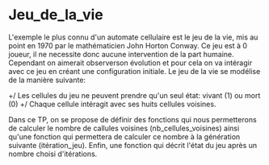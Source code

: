 # Jeu_de_la_vie

L'exemple le plus connu d'un automate cellulaire est le jeu de la vie, mis au point en 1970 par le mathématicien John Horton Conway. Ce jeu est à 0 joueur, il ne necessite donc aucune intervention de la part humaine. Cependant on aimerait observerson évolution et pour cela on va intéragir avec ce jeu en créant une configuration initiale. Le jeu de la vie se modélise de la manière suivante:
        
   +/ Les cellules du jeu ne peuvent prendre qu'un seul état: vivant (1) ou mort (0)
   +/ Chaque cellule intéragit avec ses huits cellules voisines.
       
   Dans ce TP, on se propose de définir des fonctions qui nous permetterons de calculer le nombre de callules voisines (nb_cellules_voisines) ainsi qu'une fonction qui permettera de calculer ce nombre à la génération suivante (itération_jeu). Enfin, une fonction qui décrit l'état du jeu après un nombre choisi d'itérations.
       
